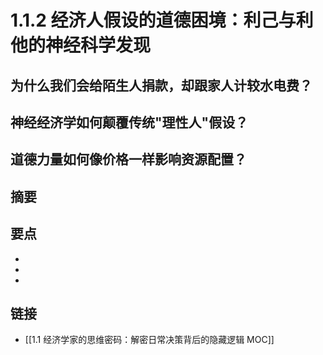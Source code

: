 # 1.1.2 经济人假设的道德困境：利己与利他的神经科学发现

## 为什么我们会给陌生人捐款，却跟家人计较水电费？


## 神经经济学如何颠覆传统"理性人"假设？


## 道德力量如何像价格一样影响资源配置？


## 摘要


## 要点

- 
- 
- 

## 链接

- [[1.1 经济学家的思维密码：解密日常决策背后的隐藏逻辑 MOC]]
